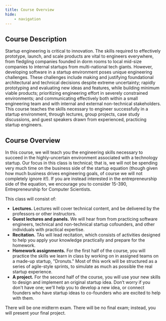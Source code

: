 ```yaml
---
title: Course Overview
hide:
    - navigation
---
```


## Course Description

Startup engineering is critical to innovation. The skills required
to effectively prototype, launch, and scale products are vital to
engineers everywhere, from fledgling companies founded in dorm rooms
to local mid-size companies to internal startups from multi-national
tech giants. However, developing software in a startup environment
poses unique engineering challenges. These challenges include making
and justifying foundational architectural and technical decisions
despite extreme uncertainty; rapidly prototyping and evaluating new
ideas and features, while building minimum viable products;
prioritizing engineering effort in severely constrained
environments; and communicating effectively both within a small
engineering team and with internal and external non-technical
stakeholders. This course teaches the skills necessary to engineer
successfully in a startup environment, through lectures, group
projects, case study discussions, and guest speakers drawn from
experienced, practicing startup engineers.

## Course Overview

In this course, we will teach you the engineering skills necessary to succeed in the highly-uncertain environment associated with a technology startup.  Our focus in this class is technical; that is, we will not be spending very much time on the business side of the startup equation (though given how much business drives engineering goals, of course we will not completely ignore it!). If you are instead interested in the entrepreneurship side of the equation, we encourage you to consider 15-390, Entrepreneurship for Computer Scientists.

This class will consist of:

- **Lectures.** Lectures will cover technical content, and be delivered by the
  professors or other instructors.
- **Guest lectures and panels.** We will hear from from practicing software
  engineers, technical and non-technical startup cofounders, and other
  individuals with practical expertise.
- **Recitation.** TAs will lead recitation, which consists of activities designed to help you apply your knowledge practically and prepare for the
  homework.
- **Homework assignments.** For the first half of the course, you will practice
  the skills we learn in class by working on in assigned teams on a made-up
  startup, "Dronuts." Most of this work will be structured as a series of
  agile-style sprints, to simulate as much as possible the real startup
  experience.
- **A project.** For the second half of the course, you will use your new skills
  to design and implement an original startup idea.  Don’t worry if you don't
  have one; we'll help you to develop a new idea, or connect founders who have
  startup ideas to co-founders who are excited to help with them.

There will be one midterm exam.  There will be no final exam; instead, you will present your final project.



